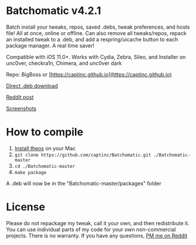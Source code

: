# Batchomatic v4.2.1
Batch install your tweaks, repos, saved .debs, tweak preferences, and hosts file! All at once, online or offline. Can also remove all tweaks/repos, repack an installed tweak to a .deb, and add a respring/uicache button to each package manager. A real time saver!

Compatible with iOS 11.0+. Works with Cydia, Zebra, Sileo, and Installer on unc0ver, checkra1n, Chimera, and unc0ver dark

Repo: BigBoss or [https://captinc.github.io](https://captinc.github.io)

[Direct .deb download](https://github.com/captinc/Batchomatic/releases/download/v4.2.1/com.captinc.batchomatic_4.2.1_iphoneos-arm.deb)

[Reddit post](https://www.reddit.com/r/jailbreak/comments/cqarr6/release_batchomatic_v30_on_bigboss_batch_install)

[Screenshots](https://captinc.github.io/depictions/batchomatic/screenshots.html)

# How to compile
1. [Install theos](https://github.com/theos/theos/wiki/Installation-macOS) on your Mac
2. `git clone https://github.com/captinc/Batchomatic.git ./Batchomatic-master`
3. `cd ./Batchomatic-master`
4. `make package`

A .deb will now be in the "Batchomatic-master/packages" folder

# License
Please do not repackage my tweak, call it your own, and then redistribute it. You can use individual parts of my code for your own non-commercial projects. There is no warranty. If you have any questions, [PM me on Reddit](https://www.reddit.com/message/compose/?to=captinc37&subject=GitHub%20question)
